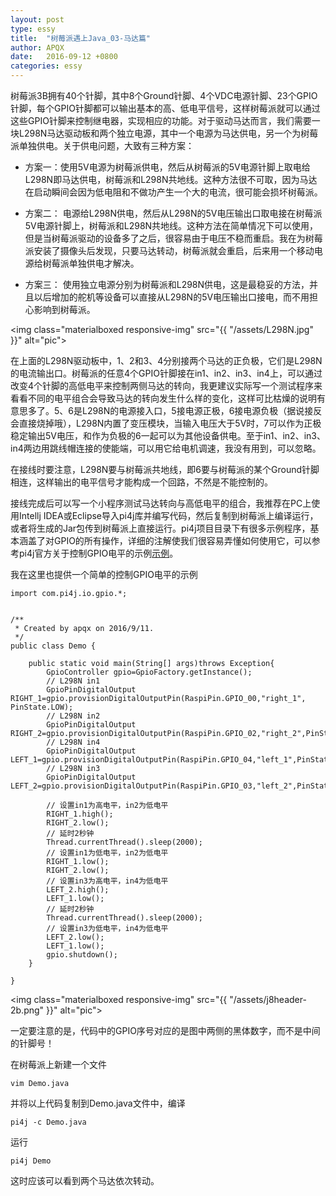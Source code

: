 ```yaml
---
layout: post
type: essy
title:  "树莓派遇上Java_03-马达篇"
author: APQX
date:   2016-09-12 +0800
categories: essy
---
```


树莓派3B拥有40个针脚，其中8个Ground针脚、4个VDC电源针脚、23个GPIO针脚，每个GPIO针脚都可以输出基本的高、低电平信号，这样树莓派就可以通过这些GPIO针脚来控制继电器，实现相应的功能。对于驱动马达而言，我们需要一块L298N马达驱动板和两个独立电源，其中一个电源为马达供电，另一个为树莓派单独供电。关于供电问题，大致有三种方案：

* 方案一：使用5V电源为树莓派供电，然后从树莓派的5V电源针脚上取电给L298N即马达供电，树莓派和L298N共地线。这种方法很不可取，因为马达在启动瞬间会因为低电阻和不做功产生一个大的电流，很可能会损坏树莓派。

* 方案二：
电源给L298N供电，然后从L298N的5V电压输出口取电接在树莓派5V电源针脚上，树莓派和L298N共地线。这种方法在简单情况下可以使用，但是当树莓派驱动的设备多了之后，很容易由于电压不稳而重启。我在为树莓派安装了摄像头后发现，只要马达转动，树莓派就会重启，后来用一个移动电源给树莓派单独供电才解决。

* 方案三：
使用独立电源分别为树莓派和L298N供电，这是最稳妥的方法，并且以后增加的舵机等设备可以直接从L298N的5V电压输出口接电，而不用担心影响到树莓派。

<img class="materialboxed responsive-img" src="{{ "/assets/L298N.jpg" }}" alt="pic">

在上面的L298N驱动板中，1、2和3、4分别接两个马达的正负极，它们是L298N的电流输出口。树莓派的任意4个GPIO针脚接在in1、in2、in3、in4上，可以通过改变4个针脚的高低电平来控制两侧马达的转向，我更建议实际写一个测试程序来看看不同的电平组合会导致马达的转向发生什么样的变化，这样可比枯燥的说明有意思多了。5、6是L298N的电源接入口，5接电源正极，6接电源负极（据说接反会直接烧掉哦），L298N内置了变压模块，当输入电压大于5V时，7可以作为正极稳定输出5V电压，和作为负极的6一起可以为其他设备供电。至于in1、in2、in3、in4两边用跳线帽连接的使能端，可以用它给电机调速，我没有用到，可以忽略。

在接线时要注意，L298N要与树莓派共地线，即6要与树莓派的某个Ground针脚相连，这样输出的电平信号才能构成一个回路，不然是不能控制的。

接线完成后可以写一个小程序测试马达转向与高低电平的组合，我推荐在PC上使用Intellj IDEA或Eclipse导入pi4j库并编写代码，然后复制到树莓派上编译运行，或者将生成的Jar包传到树莓派上直接运行。pi4j项目目录下有很多示例程序，基本涵盖了对GPIO的所有操作，详细的注解使我们很容易弄懂如何使用它，可以参考pi4j官方关于控制GPIO电平的示例[示例](http://pi4j.com/example/control.html)。

我在这里也提供一个简单的控制GPIO电平的示例

```
import com.pi4j.io.gpio.*;


/**
 * Created by apqx on 2016/9/11.
 */
public class Demo {

    public static void main(String[] args)throws Exception{
        GpioController gpio=GpioFactory.getInstance();
        // L298N in1
        GpioPinDigitalOutput RIGHT_1=gpio.provisionDigitalOutputPin(RaspiPin.GPIO_00,"right_1", PinState.LOW);
        // L298N in2
        GpioPinDigitalOutput RIGHT_2=gpio.provisionDigitalOutputPin(RaspiPin.GPIO_02,"right_2",PinState.LOW);
        // L298N in4
        GpioPinDigitalOutput LEFT_1=gpio.provisionDigitalOutputPin(RaspiPin.GPIO_04,"left_1",PinState.LOW);
        // L298N in3
        GpioPinDigitalOutput LEFT_2=gpio.provisionDigitalOutputPin(RaspiPin.GPIO_03,"left_2",PinState.LOW);
        
        // 设置in1为高电平，in2为低电平
        RIGHT_1.high();
        RIGHT_2.low();
        // 延时2秒钟
        Thread.currentThread().sleep(2000);
        // 设置in1为低电平，in2为低电平
        RIGHT_1.low();
        RIGHT_2.low();
        // 设置in3为高电平，in4为低电平
        LEFT_2.high();
        LEFT_1.low();
        // 延时2秒钟
        Thread.currentThread().sleep(2000);
        // 设置in3为低电平，in4为低电平
        LEFT_2.low();
        LEFT_1.low();
        gpio.shutdown();
    }

}
```               
<img class="materialboxed responsive-img" src="{{ "/assets/j8header-2b.png" }}" alt="pic">

一定要注意的是，代码中的GPIO序号对应的是图中两侧的黑体数字，而不是中间的针脚号！

在树莓派上新建一个文件

```
vim Demo.java
```

并将以上代码复制到Demo.java文件中，编译

```
pi4j -c Demo.java
```

运行

```
pi4j Demo
```

这时应该可以看到两个马达依次转动。